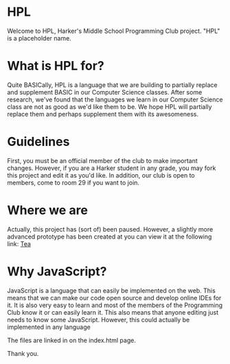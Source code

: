# HPL

Welcome to HPL, Harker's Middle School Programming Club project. "HPL" is a placeholder name.

# What is HPL for?
Quite BASICally, HPL is a language that we are building to partially replace and supplement BASIC in our Computer Science classes. After some research, we've found that the languages we learn in our Computer Science class are not as good as we'd like them to be. We hope HPL will partially replace them and perhaps supplement them with its awesomeness.

# Guidelines
First, you must be an official member of the club to make important changes. However, if you are a Harker student in any grade, you may fork this project and edit it as you'd like. In addition, our club is open to members, come to room 29 if you want to join. 

# Where we are
Actually, this project has (sort of) been paused. However, a slightly more advanced prototype has been created at you can view it at the following link: [Tea](http://coderninja.github.io/Tea)

# Why JavaScript?
JavaScript is a language that can easily be implemented on the web. This means that we can make our code open source and develop online IDEs for it. It is also very easy to learn and most of the members of the Programming Club know it or can easily learn it. This also means that anyone editing just needs to know some JavaScript. However, this could actually be implemented in any language

The files are linked in on the index.html page.

Thank you.
